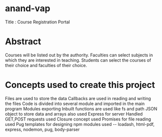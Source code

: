 # anand-vap

Title : Course Registration Portal

# Abstract
Courses will be listed out by the authority. Faculties can select subjects in which they are interested in teaching. Students can select the courses of their choice and faculties of their choice.

# Concepts used to create this project
Files are used to store the data
Callbacks are used in reading and writing the files
Code is divided into several module and imported in the main program 
Modules exporting
Inbuilt functions are used like fs and path
JSON object to store data and arrays also used
Express for server
Handled GET,POST requests
used Closure concept
used Promises for file reading
used Pug templates for designing 
npm modules used -- loadash, html-pdf, express, nodemon, pug, body-parser


